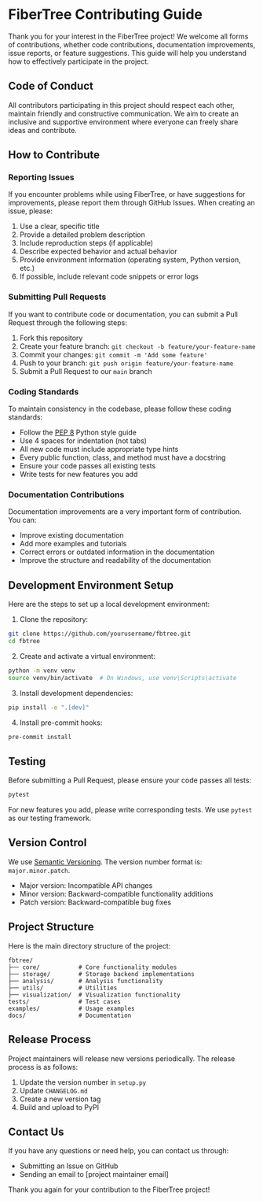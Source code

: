 # FiberTree Contributing Guide

Thank you for your interest in the FiberTree project! We welcome all forms of contributions, whether code contributions, documentation improvements, issue reports, or feature suggestions. This guide will help you understand how to effectively participate in the project.

## Code of Conduct

All contributors participating in this project should respect each other, maintain friendly and constructive communication. We aim to create an inclusive and supportive environment where everyone can freely share ideas and contribute.

## How to Contribute

### Reporting Issues

If you encounter problems while using FiberTree, or have suggestions for improvements, please report them through GitHub Issues. When creating an issue, please:

1. Use a clear, specific title
2. Provide a detailed problem description
3. Include reproduction steps (if applicable)
4. Describe expected behavior and actual behavior
5. Provide environment information (operating system, Python version, etc.)
6. If possible, include relevant code snippets or error logs

### Submitting Pull Requests

If you want to contribute code or documentation, you can submit a Pull Request through the following steps:

1. Fork this repository
2. Create your feature branch: `git checkout -b feature/your-feature-name`
3. Commit your changes: `git commit -m 'Add some feature'`
4. Push to your branch: `git push origin feature/your-feature-name`
5. Submit a Pull Request to our `main` branch

### Coding Standards

To maintain consistency in the codebase, please follow these coding standards:

- Follow the [PEP 8](https://www.python.org/dev/peps/pep-0008/) Python style guide
- Use 4 spaces for indentation (not tabs)
- All new code must include appropriate type hints
- Every public function, class, and method must have a docstring
- Ensure your code passes all existing tests
- Write tests for new features you add

### Documentation Contributions

Documentation improvements are a very important form of contribution. You can:

- Improve existing documentation
- Add more examples and tutorials
- Correct errors or outdated information in the documentation
- Improve the structure and readability of the documentation

## Development Environment Setup

Here are the steps to set up a local development environment:

1. Clone the repository:
```bash
git clone https://github.com/yourusername/fbtree.git
cd fbtree
```

2. Create and activate a virtual environment:
```bash
python -m venv venv
source venv/bin/activate  # On Windows, use venv\Scripts\activate
```

3. Install development dependencies:
```bash
pip install -e ".[dev]"
```

4. Install pre-commit hooks:
```bash
pre-commit install
```

## Testing

Before submitting a Pull Request, please ensure your code passes all tests:

```bash
pytest
```

For new features you add, please write corresponding tests. We use `pytest` as our testing framework.

## Version Control

We use [Semantic Versioning](https://semver.org/). The version number format is: `major.minor.patch`.

- Major version: Incompatible API changes
- Minor version: Backward-compatible functionality additions
- Patch version: Backward-compatible bug fixes

## Project Structure

Here is the main directory structure of the project:

```
fbtree/
├── core/           # Core functionality modules
├── storage/        # Storage backend implementations
├── analysis/       # Analysis functionality
├── utils/          # Utilities
├── visualization/  # Visualization functionality
tests/              # Test cases
examples/           # Usage examples
docs/               # Documentation
```

## Release Process

Project maintainers will release new versions periodically. The release process is as follows:

1. Update the version number in `setup.py`
2. Update `CHANGELOG.md`
3. Create a new version tag
4. Build and upload to PyPI

## Contact Us

If you have any questions or need help, you can contact us through:

- Submitting an Issue on GitHub
- Sending an email to [project maintainer email]

Thank you again for your contribution to the FiberTree project! 